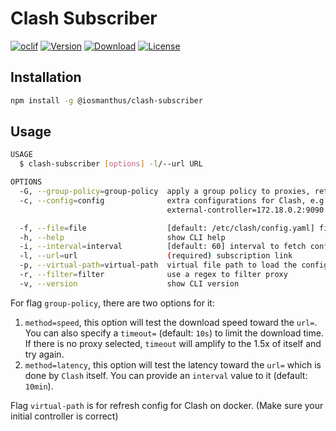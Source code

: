 # Clash Subscriber

[![oclif](https://img.shields.io/badge/cli-oclif-brightgreen.svg)](https://oclif.io)
[![Version](https://img.shields.io/npm/v/@iosmanthus/clash-subscriber)](https://npmjs.org/package/@iosmanthus/clash-subscriber)
[![Download](https://img.shields.io/npm/dw/@iosmanthus/clash-subscriber)](https://www.npmjs.com/package/@iosmanthus/clash-subscriber)
[![License](https://img.shields.io/npm/l/@iosmanthus/clash-subscriber)](https://github.com/iosmanthus/clash-subscriber/blob/master/package.json)

## Installation

```sh
npm install -g @iosmanthus/clash-subscriber
```

## Usage

```sh
USAGE
  $ clash-subscriber [options] -l/--url URL

OPTIONS
  -G, --group-policy=group-policy  apply a group policy to proxies, retain only one proxy group and match rule
  -c, --config=config              extra configurations for Clash, e.g. port=1081 socks-port=1080 allow-lan=true
                                   external-controller=172.18.0.2:9090

  -f, --file=file                  [default: /etc/clash/config.yaml] file to save the configuration
  -h, --help                       show CLI help
  -i, --interval=interval          [default: 60] interval to fetch configuration, in minutes
  -l, --url=url                    (required) subscription link
  -p, --virtual-path=virtual-path  virtual file path to load the configuration. useful in docker. default value as same as the `file`
  -r, --filter=filter              use a regex to filter proxy
  -v, --version                    show CLI version
```

For flag `group-policy`, there are two options for it:

1. `method=speed`, this option will test the download speed toward the `url=`. You can also specify a `timeout=` (default: `10s`) to limit the download time. If there is no proxy selected, `timeout` will amplify to the 1.5x of itself and try again.
2. `method=latency`, this option will test the latency toward the `url=` which is done by `Clash` itself. You can provide an `interval` value to it (default: `10min`).

Flag `virtual-path` is for refresh config for Clash on docker. (Make sure your initial controller is correct)
